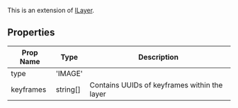 This is an extension of [ILayer](/The%20Plugin%20Core/Interfaces/ILayer.md). 

## Properties

| Prop Name | Type | Description |
| --------------------- | ------ | ------------------- |
| type | 'IMAGE' |  |
| keyframes | string[] | Contains UUIDs of keyframes within the layer |